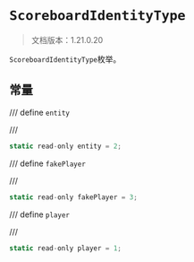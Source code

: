 # `ScoreboardIdentityType`

> 文档版本：1.21.0.20

`ScoreboardIdentityType`枚举。

## 常量

/// define
`entity`


///

```js
static read-only entity = 2;
```


/// define
`fakePlayer`


///

```js
static read-only fakePlayer = 3;
```


/// define
`player`


///

```js
static read-only player = 1;
```

